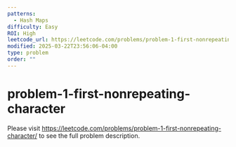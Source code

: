 ```yaml
---
patterns:
  - Hash Maps
difficulty: Easy
ROI: High
leetcode_url: https://leetcode.com/problems/problem-1-first-nonrepeating-character/
modified: 2025-03-22T23:56:06-04:00
type: problem
order: ""
---
```


# problem-1-first-nonrepeating-character

Please visit https://leetcode.com/problems/problem-1-first-nonrepeating-character/ to see the full problem description.
